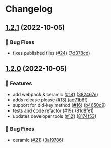 # Changelog

## [1.2.1](https://github.com/blockchain-lab-um/ssi-snap/compare/v1.2.0...v1.2.1) (2022-10-05)


### :bug: Bug Fixes

* fixes published files ([#24](https://github.com/blockchain-lab-um/ssi-snap/issues/24)) ([7d378cd](https://github.com/blockchain-lab-um/ssi-snap/commit/7d378cd71b5980db4dddbffdab909e752ff3ab0a))

## [1.2.0](https://github.com/blockchain-lab-um/ssi-snap/compare/v1.1.4...v1.2.0) (2022-10-05)

### :rocket: Features

- add webpack & ceramic ([#18](https://github.com/blockchain-lab-um/ssi-snap/issues/18)) ([382467e](https://github.com/blockchain-lab-um/ssi-snap/commit/382467e232bfc8a719fe2787edece327f41e3d5d))
- adds release please ([#13](https://github.com/blockchain-lab-um/ssi-snap/issues/13)) ([ac71b6f](https://github.com/blockchain-lab-um/ssi-snap/commit/ac71b6fabb66c569f984c52f40df4a0403a7da61))
- support for did-key method ([#16](https://github.com/blockchain-lab-um/ssi-snap/issues/16)) ([b4650d9](https://github.com/blockchain-lab-um/ssi-snap/commit/b4650d91929f33ee9649cdae6282c2a18aca5c33))
- tests and code refactor ([#19](https://github.com/blockchain-lab-um/ssi-snap/issues/19)) ([81d8fe1](https://github.com/blockchain-lab-um/ssi-snap/commit/81d8fe1562f7c92a030f042f66561631c39ff2f2))
- updates developer tools ([#12](https://github.com/blockchain-lab-um/ssi-snap/issues/12)) ([8174f53](https://github.com/blockchain-lab-um/ssi-snap/commit/8174f53e7ee573c4ca3f7908bab327615e2c3755))

### :bug: Bug Fixes

- ceramic ([#21](https://github.com/blockchain-lab-um/ssi-snap/issues/21)) ([3a19786](https://github.com/blockchain-lab-um/ssi-snap/commit/3a1978620d7c516560da0f04d3a397846e05a50d))
